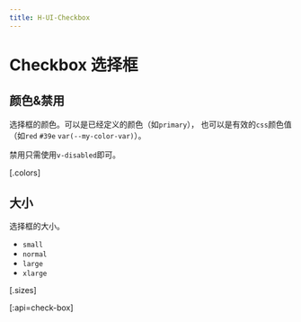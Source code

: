 ```yaml
---
title: H-UI-Checkbox
---
```


# Checkbox 选择框

## 颜色&禁用

选择框的颜色。可以是已经定义的颜色（如`primary`），
也可以是有效的`css`颜色值（如`red` `#39e` `var(--my-color-var)`）。

禁用只需使用`v-disabled`即可。

[.colors]

## 大小

选择框的大小。

- `small`
- `normal`
- `large`
- `xlarge`

[.sizes]

[:api=check-box]
